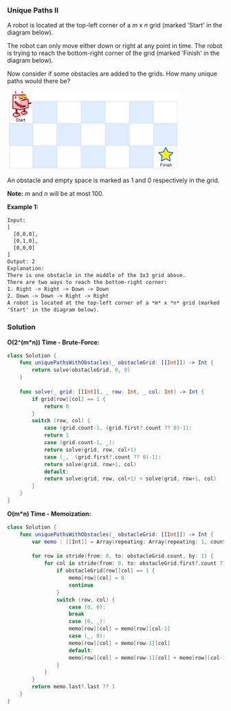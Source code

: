 
### Unique Paths II

A robot is located at the top-left corner of a *m* x *n* grid (marked 'Start' in the diagram below).

The robot can only move either down or right at any point in time. The robot is trying to reach the bottom-right corner of the grid (marked 'Finish' in the diagram below).

Now consider if some obstacles are added to the grids. How many unique paths would there be?

![Above is a 7 x 3 grid. How many possible unique paths are there?](images/question_62.png)

An obstacle and empty space is marked as 1 and 0 respectively in the grid.

__Note:__ *m* and *n* will be at most 100.

__Example 1:__
```
Input:
[
  [0,0,0],
  [0,1,0],
  [0,0,0]
]
Output: 2
Explanation:
There is one obstacle in the middle of the 3x3 grid above.
There are two ways to reach the bottom-right corner:
1. Right -> Right -> Down -> Down
2. Down -> Down -> Right -> Right
A robot is located at the top-left corner of a *m* x *n* grid (marked 'Start' in the diagram below).
```

### Solution
__O(2^(m*n)) Time - Brute-Force:__
```Swift
class Solution {
    func uniquePathsWithObstacles(_ obstacleGrid: [[Int]]) -> Int {
        return solve(obstacleGrid, 0, 0)
    }
    
    func solve(_ grid: [[Int]], _ row: Int, _ col: Int) -> Int {
        if grid[row][col] == 1 {
            return 0
        }
        switch (row, col) {
            case (grid.count-1, (grid.first?.count ?? 0)-1):
            return 1
            case (grid.count-1, _):
            return solve(grid, row, col+1)
            case (_,  (grid.first?.count ?? 0)-1):
            return solve(grid, row+1, col)
            default:
            return solve(grid, row, col+1) + solve(grid, row+1, col)
        }
    }
}
```
__O(m*n) Time - Memoization:__
```Swift
class Solution {
    func uniquePathsWithObstacles(_ obstacleGrid: [[Int]]) -> Int {
        var memo : [[Int]] = Array(repeating: Array(repeating: 1, count: obstacleGrid.first?.count ?? 0), count: obstacleGrid.count)
        
        for row in stride(from: 0, to: obstacleGrid.count, by: 1) {
            for col in stride(from: 0, to: obstacleGrid.first?.count ?? 0, by: 1) {
                if obstacleGrid[row][col] == 1 {
                    memo[row][col] = 0
                    continue
                }
                switch (row, col) {
                    case (0, 0):
                    break
                    case (0, _):
                    memo[row][col] = memo[row][col-1]
                    case (_, 0):
                    memo[row][col] = memo[row-1][col]
                    default:
                    memo[row][col] = memo[row-1][col] + memo[row][col-1]
                }
            }
        }
        return memo.last?.last ?? 1
    }
}
```